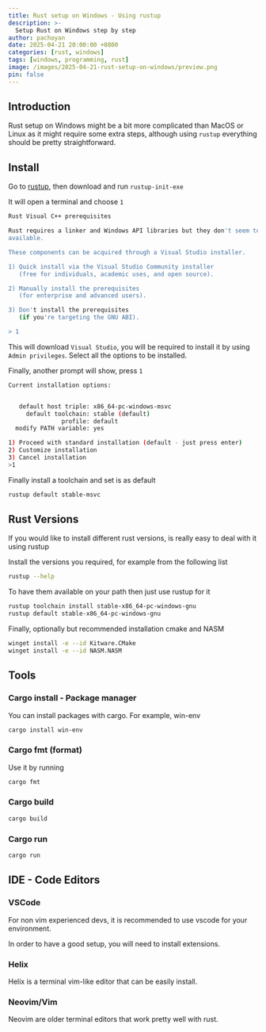 ```yaml
---
title: Rust setup on Windows - Using rustup
description: >-
  Setup Rust on Windows step by step
author: pachoyan
date: 2025-04-21 20:00:00 +0800
categories: [rust, windows]
tags: [windows, programming, rust]
image: /images/2025-04-21-rust-setup-on-windows/preview.png
pin: false
---
```


## Introduction

Rust setup on Windows might be a bit more complicated than MacOS or Linux as it might require some extra steps, although using `rustup` everything should be pretty straightforward.

## Install

Go to [rustup](https://rustup.rs/), then download and run `rustup-init-exe`

It will open a terminal and choose `1`

```bash
Rust Visual C++ prerequisites

Rust requires a linker and Windows API libraries but they don't seem to be
available.

These components can be acquired through a Visual Studio installer.

1) Quick install via the Visual Studio Community installer
   (free for individuals, academic uses, and open source).

2) Manually install the prerequisites
   (for enterprise and advanced users).

3) Don't install the prerequisites
   (if you're targeting the GNU ABI).

> 1
```

This will download `Visual Studio`, you will be required to install it by using `Admin privileges`. Select all the options to be installed.

Finally, another prompt will show, press `1`

```bash
Current installation options:


   default host triple: x86_64-pc-windows-msvc
     default toolchain: stable (default)
               profile: default
  modify PATH variable: yes

1) Proceed with standard installation (default - just press enter)
2) Customize installation
3) Cancel installation
>1
```

Finally install a toolchain and set is as default

```bash
rustup default stable-msvc
```

## Rust Versions

If you would like to install different rust versions, is really easy to deal with it using rustup

Install the versions you required, for example from the following list


```bash
rustup --help
```

To have them available on your path then just use rustup for it

```bash
rustup toolchain install stable-x86_64-pc-windows-gnu
rustup default stable-x86_64-pc-windows-gnu
```

Finally, optionally but recommended installation cmake and NASM

```bash
winget install -e --id Kitware.CMake
winget install -e --id NASM.NASM
```

## Tools

### Cargo install - Package manager

You can install packages with cargo. For example, win-env

```bash
cargo install win-env
```

### Cargo fmt (format)

Use it by running

```bash
cargo fmt
```

### Cargo build

```bash
cargo build
```

### Cargo run

```bash
cargo run
```

## IDE - Code Editors

### VSCode

For non vim experienced devs, it is recommended to use vscode for your environment.

In order to have a good setup, you will need to install extensions.

### Helix

Helix is a terminal vim-like editor that can be easily install.

### Neovim/Vim

Neovim are older terminal editors that work pretty well with rust.
